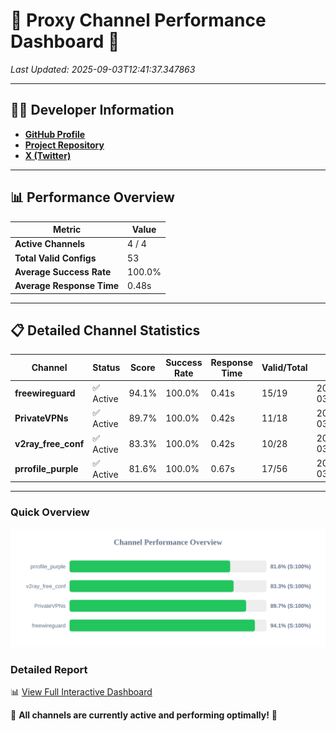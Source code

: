 # 🌟 Proxy Channel Performance Dashboard 🌟

_Last Updated: 2025-09-03T12:41:37.347863_

---

## 👩‍💻 Developer Information

- **[GitHub Profile](https://github.com/4n0nymou3)**  
- **[Project Repository](https://github.com/4n0nymou3/multi-proxy-config-fetcher)**  
- **[X (Twitter)](https://x.com/4n0nymou3)**  

---

## 📊 Performance Overview

| Metric                | Value       |
|-----------------------|-------------|
| **Active Channels**   | 4 / 4       |
| **Total Valid Configs** | 53          |
| **Average Success Rate** | 100.0%      |
| **Average Response Time** | 0.48s       |

---

## 📋 Detailed Channel Statistics

| Channel          | Status     | Score  | Success Rate | Response Time | Valid/Total | Last Success               |
|------------------|------------|--------|--------------|---------------|-------------|----------------------------|
| **freewireguard**  | ✅ Active  | 94.1%  | 100.0% | 0.41s         | 15/19       | 2025-09-03T12:41:37.346133 |
| **PrivateVPNs**  | ✅ Active  | 89.7%  | 100.0% | 0.42s         | 11/18       | 2025-09-03T12:41:36.905472 |
| **v2ray_free_conf**  | ✅ Active  | 83.3%  | 100.0% | 0.42s         | 10/28       | 2025-09-03T12:41:36.455226 |
| **prrofile_purple**  | ✅ Active  | 81.6%  | 100.0% | 0.67s         | 17/56       | 2025-09-03T12:41:35.955101 |

---

### Quick Overview
<div align="center">
  <a href="https://raw.githubusercontent.com/nullluser/NullRepo/refs/heads/main/assets/channel_stats_chart.svg">
    <img src="https://raw.githubusercontent.com/nullluser/NullRepo/refs/heads/main/assets/channel_stats_chart.svg" alt="Source Performance Statistics" width="800">
  </a>
</div>

### Detailed Report
📊 [View Full Interactive Dashboard](https://htmlpreview.github.io/?https://github.com/nullluser/NullRepo/blob/main/assets/performance_report.html)

🎉 **All channels are currently active and performing optimally!** 🎉
